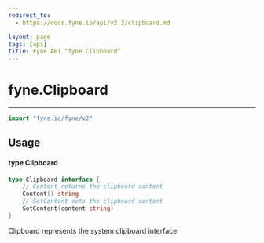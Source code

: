 ```yaml
---
redirect_to:
  - https://docs.fyne.io/api/v2.3/clipboard.md

layout: page
tags: [api]
title: Fyne API "fyne.Clipboard"
---
```



# fyne.Clipboard
---
```go
import "fyne.io/fyne/v2"
```

## Usage

#### type Clipboard

```go
type Clipboard interface {
	// Content returns the clipboard content
	Content() string
	// SetContent sets the clipboard content
	SetContent(content string)
}
```

Clipboard represents the system clipboard interface
